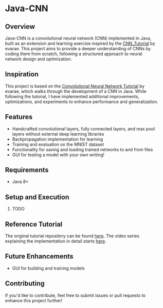 # Java-CNN

## Overview

Java-CNN is a convolutional neural network (CNN) implemented in Java, built as an extension and learning exercise inspired by the [CNN\_Tutorial](https://github.com/evarae/CNN_Tutorial) by evarae. This project aims to provide a deeper understanding of CNNs by coding them from scratch, following a structured approach to neural network design and optimization.

## Inspiration

This project is based on the [Convolutional Neural Network Tutorial](https://www.youtube.com/watch?v=3MMonOWGe0M&list=PLpcNcOt2pg8k_YsrMjSwVdy3GX-rc_ZgN) by evarae, which walks through the development of a CNN in Java. While following the tutorial, I have implemented additional improvements, optimizations, and experiments to enhance performance and generalization.

## Features

* Handcrafted convolutional layers, fully connected layers, and max pool layers without external deep learning libraries
* Backpropagation implementation for learning
* Training and evaluation on the MNIST dataset
* Functionality for saving and loading trained networks to and from files
* GUI for testing a model with your own writing!

## Requirements

* Java 8+

## Setup and Execution

1. TODO

## Reference Tutorial

The original tutorial repository can be found [here](https://github.com/evarae/CNN_Tutorial). The video series explaining the implementation in detail starts [here](https://youtu.be/3MMonOWGe0M).

## Future Enhancements

* GUI for building and training models

## Contributing

If you'd like to contribute, feel free to submit issues or pull requests to enhance this project further!
